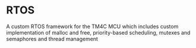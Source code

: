 # RTOS
A custom RTOS framework for the TM4C MCU which includes custom implementation of malloc and free, priority-based scheduling, mutexes and semaphores and thread management
